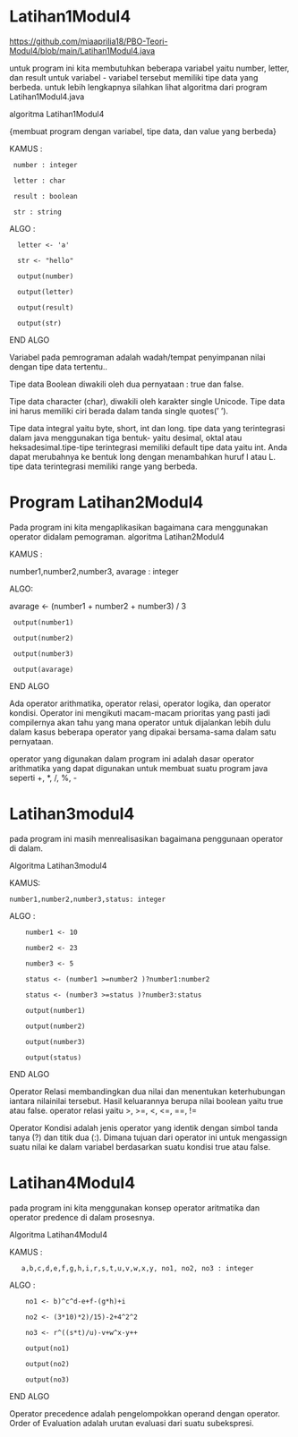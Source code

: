 # Latihan1Modul4

https://github.com/miaaprilia18/PBO-Teori-Modul4/blob/main/Latihan1Modul4.java

untuk program ini kita membutuhkan beberapa variabel yaitu number, letter, dan result untuk variabel - variabel tersebut memiliki tipe data yang berbeda. untuk lebih lengkapnya silahkan lihat algoritma dari program Latihan1Modul4.java

algoritma Latihan1Modul4

{membuat program dengan variabel, tipe data, dan value yang berbeda}

KAMUS :

     number : integer

     letter : char

     result : boolean

     str : string

ALGO :

      letter <- 'a'

      str <- "hello"

      output(number)

      output(letter)

      output(result)

      output(str)

END ALGO

Variabel pada pemrograman adalah wadah/tempat penyimpanan nilai dengan tipe data tertentu.. 

Tipe data Boolean diwakili oleh dua pernyataan : true dan false.

Tipe data character (char), diwakili oleh karakter single Unicode. Tipe data ini harus memiliki ciri berada dalam tanda single quotes(’ ’).

Tipe data integral yaitu byte, short, int dan long. tipe data yang terintegrasi dalam java menggunakan tiga bentuk- yaitu desimal, oktal atau heksadesimal.tipe-tipe terintegrasi memiliki default tipe data yaitu int. Anda dapat merubahnya ke bentuk long dengan menambahkan huruf l atau L. tipe data terintegrasi memiliki range yang berbeda.

# Program Latihan2Modul4

Pada program ini kita mengaplikasikan bagaimana cara menggunakan operator didalam pemograman. 
algoritma Latihan2Modul4

KAMUS :

   number1,number2,number3, avarage : integer

ALGO:

avarage <- (number1 + number2 + number3) / 3

     output(number1)

     output(number2)

     output(number3)

     output(avarage)

END ALGO

Ada operator arithmatika, operator relasi, operator logika, dan operator kondisi. Operator ini mengikuti macam-macam prioritas yang pasti jadi compilernya akan tahu yang mana operator untuk dijalankan lebih dulu dalam kasus beberapa operator yang dipakai bersama-sama dalam satu pernyataan.

operator yang digunakan dalam program ini adalah dasar operator arithmatika yang dapat digunakan untuk membuat suatu program java seperti +, *, /, %, -


# Latihan3modul4
pada program ini masih menrealisasikan bagaimana penggunaan operator di dalam.

Algoritma Latihan3modul4

KAMUS:

    number1,number2,number3,status: integer

ALGO :

        number1 <- 10

        number2 <- 23

        number3 <- 5

        status <- (number1 >=number2 )?number1:number2

        status <- (number3 >=status )?number3:status

        output(number1)

        output(number2)

        output(number3)

        output(status)

END ALGO

Operator Relasi membandingkan dua nilai dan menentukan keterhubungan iantara nilainilai tersebut. Hasil keluarannya berupa nilai boolean yaitu true atau false. operator relasi yaitu >, >=, <, <=, ==, !=

Operator Kondisi adalah jenis operator yang identik dengan simbol tanda tanya (?) dan titik dua (:). Dimana tujuan dari operator ini untuk mengassign suatu nilai ke dalam variabel berdasarkan suatu kondisi true atau false.

# Latihan4Modul4

pada program ini kita menggunakan konsep operator aritmatika dan operator predence di dalam prosesnya.

Algoritma Latihan4Modul4

KAMUS :

       a,b,c,d,e,f,g,h,i,r,s,t,u,v,w,x,y, no1, no2, no3 : integer

ALGO :

        no1 <- b)^c^d-e+f-(g*h)+i

        no2 <- (3*10)*2)/15)-2+4^2^2

        no3 <- r^((s*t)/u)-v+w^x-y++

        output(no1)

        output(no2)

        output(no3)

END ALGO

Operator precedence adalah pengelompokkan operand dengan operator. Order of Evaluation adalah urutan evaluasi dari suatu subekspresi.



 
